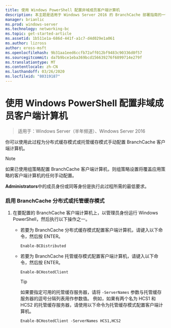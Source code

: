 ```yaml
---
title: 使用 Windows PowerShell 配置非域成员客户端计算机
description: 本主题是适用于 Windows Server 2016 的 BranchCache 部署指南的一部分，它演示了如何在分布式和托管缓存模式下部署 BranchCache，以优化分支机构中的 WAN 带宽使用情况
manager: brianlic
ms.prod: windows-server
ms.technology: networking-bc
ms.topic: get-started-article
ms.assetid: 1b511e1a-686d-441f-a1c7-d4d029e1a061
ms.author: lizross
author: eross-msft
ms.openlocfilehash: 9b31aa1eed6ccfb72aff012bf9483c90336d0f57
ms.sourcegitcommit: da7b9bce1eba369bcd156639276f6899714e279f
ms.translationtype: MT
ms.contentlocale: zh-CN
ms.lasthandoff: 03/26/2020
ms.locfileid: "80319187"
---
```

# <a name="use-windows-powershell-to-configure-non-domain-member-client-computers"></a>使用 Windows PowerShell 配置非域成员客户端计算机

>适用于：Windows Server（半年频道）、Windows Server 2016

你可以使用此过程为分布式缓存模式或托管缓存模式手动配置 BranchCache 客户端计算机。  
  
> [!NOTE]  
> 如果已使用组策略配置 BranchCache 客户端计算机，则组策略设置将覆盖应用策略的客户端计算机的任何手动配置。  
  
**Administrators**中的成员身份或同等身份是执行此过程所需的最低要求。  
  
### <a name="to-enable-branchcache-distributed-or-hosted-cache-mode"></a>启用 BranchCache 分布式或托管缓存模式  
  
1.  在要配置的 BranchCache 客户端计算机上，以管理员身份运行 Windows PowerShell，然后执行以下操作之一。  
  
    -   若要为 BranchCache 分布式缓存模式配置客户端计算机，请键入以下命令，然后按 ENTER。  
  
        `Enable-BCDistributed`  
  
    -   若要为 BranchCache 托管缓存模式配置客户端计算机，请键入以下命令，然后按 ENTER。  
  
        `Enable-BCHostedClient`  
  
        > [!TIP]  
        > 如果要指定可用的托管缓存服务器，请将 `-ServerNames` 参数与托管缓存服务器的逗号分隔列表用作参数值。 例如，如果有两个名为 HCS1 和 HCS2 的托管缓存服务器，请使用以下命令为托管缓存模式配置客户端计算机。  
        >   
        > `Enable-BCHostedClient -ServerNames HCS1,HCS2`  
  


